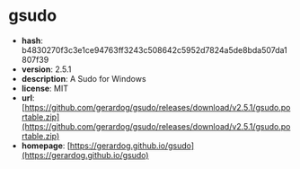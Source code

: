 # gsudo

- **hash**: b4830270f3c3e1ce94763ff3243c508642c5952d7824a5de8bda507da1807f39
- **version**: 2.5.1
- **description**: A Sudo for Windows
- **license**: MIT
- **url**: [https://github.com/gerardog/gsudo/releases/download/v2.5.1/gsudo.portable.zip](https://github.com/gerardog/gsudo/releases/download/v2.5.1/gsudo.portable.zip)
- **homepage**: [https://gerardog.github.io/gsudo](https://gerardog.github.io/gsudo)

